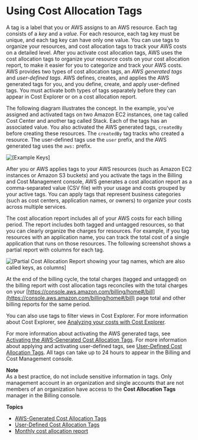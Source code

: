 # Using Cost Allocation Tags<a name="cost-alloc-tags"></a>

A tag is a label that you or AWS assigns to an AWS resource\. Each tag consists of a *key* and a *value*\. For each resource, each tag key must be unique, and each tag key can have only one value\. You can use tags to organize your resources, and cost allocation tags to track your AWS costs on a detailed level\. After you activate cost allocation tags, AWS uses the cost allocation tags to organize your resource costs on your cost allocation report, to make it easier for you to categorize and track your AWS costs\. AWS provides two types of cost allocation tags, an *AWS generated tags* and *user\-defined tags*\. AWS defines, creates, and applies the AWS generated tags for you, and you define, create, and apply user\-defined tags\. You must activate both types of tags separately before they can appear in Cost Explorer or on a cost allocation report\.

The following diagram illustrates the concept\. In the example, you've assigned and activated tags on two Amazon EC2 instances, one tag called Cost Center and another tag called Stack\. Each of the tags has an associated value\. You also activated the AWS generated tags, `createdBy` before creating these resources\. The `createdBy` tag tracks who created a resource\. The user\-defined tags use the `user` prefix, and the AWS generated tag uses the `aws:` prefix\.

![\[Example Keys\]](http://docs.aws.amazon.com/awsaccountbilling/latest/aboutv2/images/Tag_Example.png)

After you or AWS applies tags to your AWS resources \(such as Amazon EC2 instances or Amazon S3 buckets\) and you activate the tags in the Billing and Cost Management console, AWS generates a cost allocation report as a comma\-separated value \(CSV file\) with your usage and costs grouped by your active tags\. You can apply tags that represent business categories \(such as cost centers, application names, or owners\) to organize your costs across multiple services\.

The cost allocation report includes all of your AWS costs for each billing period\. The report includes both tagged and untagged resources, so that you can clearly organize the charges for resources\. For example, if you tag resources with an application name, you can track the total cost of a single application that runs on those resources\. The following screenshot shows a partial report with columns for each tag\.

![\[Partial Cost Allocation Report showing your tag names, which are also called keys, as columns\]](http://docs.aws.amazon.com/awsaccountbilling/latest/aboutv2/images/CostAllocationPartExampleReport.png)

At the end of the billing cycle, the total charges \(tagged and untagged\) on the billing report with cost allocation tags reconciles with the total charges on your [https://console.aws.amazon.com/billing/home#/bill](https://console.aws.amazon.com/billing/home#/bill) page total and other billing reports for the same period\. 

You can also use tags to filter views in Cost Explorer\. For more information about Cost Explorer, see [Analyzing your costs with Cost Explorer](ce-what-is.md)\. 

 For more information about activating the AWS generated tags, see [Activating the AWS\-Generated Cost Allocation Tags](activate-built-in-tags.md)\. For more information about applying and activating user\-defined tags, see [User\-Defined Cost Allocation Tags](custom-tags.md)\. All tags can take up to 24 hours to appear in the Billing and Cost Management console\.

**Note**  
As a best practice, do not include sensitive information in tags\.
Only management account in an organization and single accounts that are not members of an organization have access to the **Cost Allocation Tags** manager in the Billing console\.

**Topics**
+ [AWS\-Generated Cost Allocation Tags](aws-tags.md)
+ [User\-Defined Cost Allocation Tags](custom-tags.md)
+ [Monthly cost allocation report](configurecostallocreport.md)